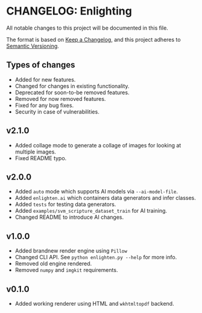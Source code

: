 # CHANGELOG: Enlighting
All notable changes to this project will be documented in this file.

The format is based on [Keep a Changelog](https://keepachangelog.com/en/1.0.0/),
and this project adheres to [Semantic Versioning](https://semver.org/spec/v2.0.0.html).


## Types of changes

- Added for new features.
- Changed for changes in existing functionality.
- Deprecated for soon-to-be removed features.
- Removed for now removed features.
- Fixed for any bug fixes.
- Security in case of vulnerabilities.

## v2.1.0

- Added collage mode to generate a collage of images for looking at multiple images.
- Fixed README typo.

## v2.0.0

- Added `auto` mode which supports AI models via `--ai-model-file`.
- Added `enlighten.ai` which containers data generators and infer classes.
- Added `tests` for testing data generators.
- Added `examples/svm_scripture_dataset_train` for AI training.
- Changed README to introduce AI changes.

## v1.0.0

- Added brandnew render engine using `Pillow`
- Changed CLI API. See `python enlighten.py --help` for more info.
- Removed old engine rendered.
- Removed `numpy` and `imgkit` requirements.

## v0.1.0

- Added working renderer using HTML and `wkhtmltopdf` backend.
